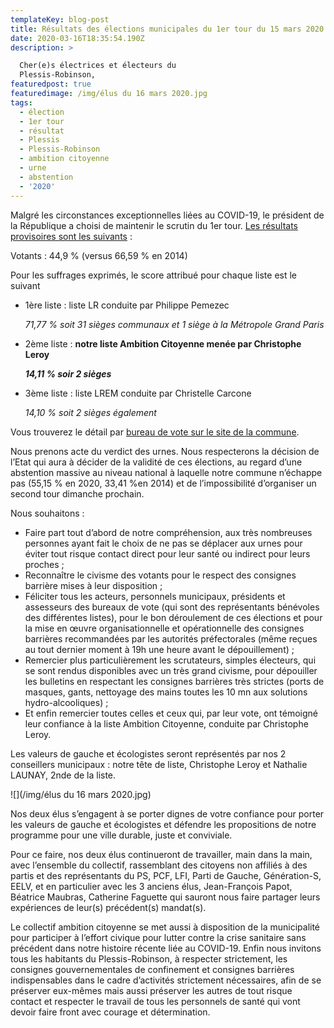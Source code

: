 ```yaml
---
templateKey: blog-post
title: Résultats des élections municipales du 1er tour du 15 mars 2020
date: 2020-03-16T18:35:54.190Z
description: >

  Cher(e)s électrices et électeurs du
  Plessis-Robinson,                             
featuredpost: true
featuredimage: /img/élus du 16 mars 2020.jpg
tags:
  - élection
  - 1er tour
  - résultat
  - Plessis
  - Plessis-Robinson
  - ambition citoyenne
  - urne
  - abstention
  - '2020'
---
```

Malgré les circonstances exceptionnelles liées au COVID-19, le président de la République a choisi de maintenir le scrutin du 1er tour. [Les résultats provisoires sont les suivants](https://elections.interieur.gouv.fr/municipales-2020/092/092060.html) :

Votants :  44,9 % (versus 66,59 % en 2014)

Pour les suffrages exprimés, le score attribué pour chaque liste est le suivant 

* 1ère liste : liste LR conduite par Philippe Pemezec  

  *71,77 % soit 31 sièges communaux et 1 siège à la Métropole Grand Paris*
* 2ème liste : **notre liste Ambition Citoyenne menée par Christophe Leroy** 

  ***14,11 % soir 2 sièges***
* 3ème liste : liste LREM conduite par Christelle Carcone 

  *14,10 % soit 2 sièges également*

Vous trouverez le détail par [bureau de vote sur le site de la commune](http://www.plessis-robinson.com/actualites/detail/article/elections-municipales-les-resultats-provisoires.html).

Nous prenons acte du verdict des urnes. Nous respecterons la décision de l’Etat qui aura à décider de la validité de ces élections, au regard d’une abstention massive au niveau national à laquelle notre commune n’échappe pas (55,15 % en 2020, 33,41 %en 2014) et de l’impossibilité d’organiser un second tour dimanche prochain.

Nous souhaitons : 

* Faire part tout d’abord de notre compréhension, aux très nombreuses personnes ayant fait le choix de ne pas se déplacer aux urnes pour éviter tout risque contact direct pour leur santé ou indirect pour leurs proches ;
* Reconnaître le civisme des votants pour le respect des consignes barrière mises à leur disposition ;
* Féliciter tous les acteurs, personnels municipaux, présidents et assesseurs des bureaux de vote (qui sont des représentants bénévoles des différentes listes), pour le bon déroulement de ces élections et pour la mise en œuvre organisationnelle et opérationnelle des consignes barrières recommandées par les autorités préfectorales (même reçues au tout dernier moment à 19h une heure avant le dépouillement) ;
* Remercier plus particulièrement les scrutateurs, simples électeurs, qui se sont rendus disponibles avec un très grand civisme, pour dépouiller les bulletins en respectant les consignes barrières très strictes (ports de masques, gants, nettoyage des mains toutes les 10 mn aux solutions hydro-alcooliques) ;
* Et enfin remercier toutes celles et ceux qui, par leur vote, ont témoigné leur confiance à la liste Ambition Citoyenne, conduite par Christophe Leroy. 

Les valeurs de gauche et écologistes seront représentés par nos 2 conseillers municipaux  : notre tête de liste, Christophe Leroy et Nathalie LAUNAY, 2nde de la liste.

![](/img/élus du 16 mars 2020.jpg)

Nos deux élus s’engagent à se porter dignes de votre confiance pour porter les valeurs de gauche et écologistes et défendre les propositions de notre programme pour une ville durable, juste et conviviale. 

Pour ce faire, nos deux élus continueront de travailler, main dans la main, avec l’ensemble du collectif, rassemblant des citoyens non affiliés à des partis et des représentants du PS, PCF, LFI, Parti de Gauche, Génération-S, EELV, et en particulier  avec les 3 anciens élus, Jean-François Papot, Béatrice Maubras, Catherine Faguette qui sauront nous faire partager leurs expériences de leur(s) précédent(s) mandat(s).

Le collectif ambition citoyenne se met aussi à disposition de la municipalité pour participer à l’effort civique pour lutter contre la crise sanitaire sans précédent dans notre histoire récente liée au COVID-19. Enfin nous invitons tous les habitants du Plessis-Robinson, à respecter strictement, les consignes gouvernementales de confinement et consignes barrières indispensables dans le cadre d’activités strictement nécessaires, afin de se préserver eux-mêmes mais aussi préserver les autres de tout risque contact et respecter le travail de tous les personnels de santé qui vont devoir faire front avec courage et détermination.
